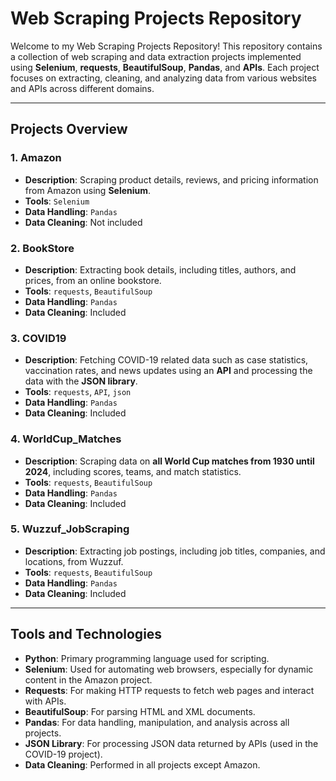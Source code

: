 # Web Scraping Projects Repository

Welcome to my Web Scraping Projects Repository! This repository contains a collection of web scraping and data extraction projects implemented using **Selenium**, **requests**, **BeautifulSoup**, **Pandas**, and **APIs**. Each project focuses on extracting, cleaning, and analyzing data from various websites and APIs across different domains.

---

## Projects Overview

### 1. **Amazon**
   - **Description**: Scraping product details, reviews, and pricing information from Amazon using **Selenium**.
   - **Tools**: `Selenium`
   - **Data Handling**: `Pandas`
   - **Data Cleaning**: Not included
   

### 2. **BookStore**
   - **Description**: Extracting book details, including titles, authors, and prices, from an online bookstore.
   - **Tools**: `requests`, `BeautifulSoup`
   - **Data Handling**: `Pandas`
   - **Data Cleaning**: Included
   

### 3. **COVID19**
   - **Description**: Fetching COVID-19 related data such as case statistics, vaccination rates, and news updates using an **API** and processing the data with the **JSON library**.
   - **Tools**: `requests`, `API`, `json`
   - **Data Handling**: `Pandas`
   - **Data Cleaning**: Included
 

### 4. **WorldCup_Matches**
   - **Description**: Scraping data on **all World Cup matches from 1930 until 2024**, including scores, teams, and match statistics.
   - **Tools**: `requests`, `BeautifulSoup`
   - **Data Handling**: `Pandas`
   - **Data Cleaning**: Included
 

### 5. **Wuzzuf_JobScraping**
   - **Description**: Extracting job postings, including job titles, companies, and locations, from Wuzzuf.
   - **Tools**: `requests`, `BeautifulSoup`
   - **Data Handling**: `Pandas`
   - **Data Cleaning**: Included

---

## Tools and Technologies

- **Python**: Primary programming language used for scripting.
- **Selenium**: Used for automating web browsers, especially for dynamic content in the Amazon project.
- **Requests**: For making HTTP requests to fetch web pages and interact with APIs.
- **BeautifulSoup**: For parsing HTML and XML documents.
- **Pandas**: For data handling, manipulation, and analysis across all projects.
- **JSON Library**: For processing JSON data returned by APIs (used in the COVID-19 project).
- **Data Cleaning**: Performed in all projects except Amazon.


